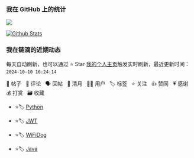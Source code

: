 <!--### Hi there 👋-->
<!--  ![](https://github-readme-stats.vercel.app/api?username=yumo509)  -->
<!--  ![](https://github-readme-stats.vercel.app/api?username=yumo509&theme=dark)  -->

### 我在 GitHub 上的统计

<a title="Hits" target="_blank" href="https://github.com/yumo509/yumo509"><img src="https://hits.b3log.org/yumo509/yumo509.svg"></a>

[![Github Stats](https://github-readme-stats.vercel.app/api?username=yumo509&theme=tokyonight&show_icons=true)](https://github.com/yumo509)


<!--
**yumo509/yumo509** is a ✨ _special_ ✨ repository because its `README.md` (this file) appears on your GitHub profile.

Here are some ideas to get you started:

- 🔭 I’m currently working on ...
- 🌱 I’m currently learning ...
- 👯 I’m looking to collaborate on ...
- 🤔 I’m looking for help with ...
- 💬 Ask me about ...
- 📫 How to reach me: ...
- 😄 Pronouns: ...
- ⚡ Fun fact: ...
-->

<!--events start -->

### 我在链滴的近期动态

每天自动刷新，也可以通过 ⭐️ Star [我的个人主页](https://github.com/yumo509/yumo509)触发实时刷新，最近更新时间：`2024-10-10 16:24:14`

📝 帖子 &nbsp; 💬 评论 &nbsp; 🗣 回帖 &nbsp; 🌙 清月 &nbsp; 👨‍💻 用户 &nbsp; 🏷️ 标签 &nbsp; ⭐️ 关注 &nbsp; 👍 赞同 &nbsp; 💗 感谢 &nbsp; 💰 打赏 &nbsp; 🗃 收藏

* ⭐️🏷️ [Python](https://ld246.com/tag/python)

  > 
* ⭐️🏷️ [JWT](https://ld246.com/tag/jwt)

  > 
* ⭐️🏷️ [WiFiDog](https://ld246.com/tag/wifidog)

  > 
* ⭐️🏷️ [Java](https://ld246.com/tag/java)

  > 


<!--events end -->
